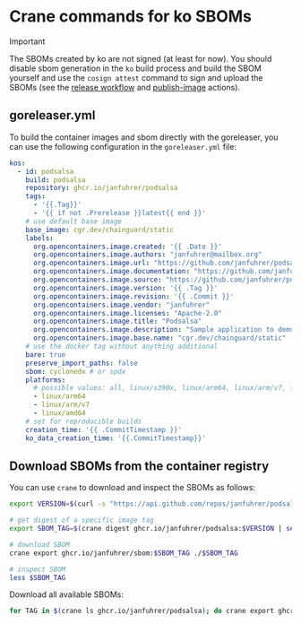 # Crane commands for ko SBOMs

> [!IMPORTANT]
> The SBOMs created by ko are not signed (at least for now). You should disable sbom generation in the `ko` build process and build the SBOM yourself and use the `cosign attest` command to sign and upload the SBOMs (see the [release workflow](../.github/workflows/release.yml) and [publish-image](../.github/actions/publish-image/action.yaml) actions).

## goreleaser.yml

To build the container images and sbom directly with the goreleaser, you can use the following configuration in the `goreleaser.yml` file:

```yaml
kos:
  - id: podsalsa
    build: podsalsa
    repository: ghcr.io/janfuhrer/podsalsa
    tags:
      - '{{.Tag}}'
      - '{{ if not .Prerelease }}latest{{ end }}'
    # use default base image
    base_image: cgr.dev/chainguard/static
    labels:
      org.opencontainers.image.created: '{{ .Date }}'
      org.opencontainers.image.authors: "janfuhrer@mailbox.org"
      org.opencontainers.image.url: "https://github.com/janfuhrer/podsalsa"
      org.opencontainers.image.documentation: "https://github.com/janfuhrer/podsalsa"
      org.opencontainers.image.source: "https://github.com/janfuhrer/podsalsa"
      org.opencontainers.image.version: '{{ .Tag }}'
      org.opencontainers.image.revision: '{{ .Commit }}'
      org.opencontainers.image.vendor: "janfuhrer"
      org.opencontainers.image.licenses: "Apache-2.0"
      org.opencontainers.image.title: "Podsalsa"
      org.opencontainers.image.description: "Sample application to demonstrate supply chain security."
      org.opencontainers.image.base.name: "cgr.dev/chainguard/static"
    # use the docker tag without anything additional
    bare: true
    preserve_import_paths: false
    sbom: cyclonedx # or spdx
    platforms:
      # possible values: all, linux/s390x, linux/arm64, linux/arm/v7, linux/ppc64le, linux/amd64
      - linux/arm64
      - linux/arm/v7
      - linux/amd64
    # set for reproducible builds
    creation_time: '{{ .CommitTimestamp }}'
    ko_data_creation_time: '{{.CommitTimestamp}}'
```
## Download SBOMs from the container registry

You can use `crane` to download and inspect the SBOMs as follows:

```bash
export VERSION=$(curl -s "https://api.github.com/repos/janfuhrer/podsalsa/releases/latest" | jq -r '.tag_name')

# get digest of a specific image tag
export SBOM_TAG=$(crane digest ghcr.io/janfuhrer/podsalsa:$VERSION | sed -E 's/sha256:([0-9a-f]+)/sha256-\1.sbom/')

# download SBOM
crane export ghcr.io/janfuhrer/sbom:$SBOM_TAG ./$SBOM_TAG

# inspect SBOM
less $SBOM_TAG
```

Download all available SBOMs:

```bash
for TAG in $(crane ls ghcr.io/janfuhrer/podsalsa); do crane export ghcr.io/janfuhrer/sbom:$SBOM_TAG ./$SBOM_TAG; done
```
